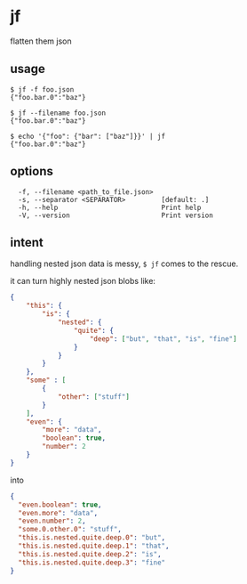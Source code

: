 # jf
flatten them json

## usage

```
$ jf -f foo.json
{"foo.bar.0":"baz"}

$ jf --filename foo.json
{"foo.bar.0":"baz"}

$ echo '{"foo": {"bar": ["baz"]}}' | jf
{"foo.bar.0":"baz"}
```

## options

```
  -f, --filename <path_to_file.json>
  -s, --separator <SEPARATOR>         [default: .]
  -h, --help                          Print help
  -V, --version                       Print version
```

## intent

handling nested json data is messy, `$ jf` comes to the rescue.

it can turn highly nested json blobs like:

```json
{
    "this": {
        "is": {
            "nested": {
                "quite": {
                    "deep": ["but", "that", "is", "fine"]
                }
            }
        }
    },
    "some" : [
        {
            "other": ["stuff"]
        }
    ],
    "even": {
        "more": "data",
        "boolean": true,
        "number": 2
    }
}
```

into

```json
{
  "even.boolean": true,
  "even.more": "data",
  "even.number": 2,
  "some.0.other.0": "stuff",
  "this.is.nested.quite.deep.0": "but",
  "this.is.nested.quite.deep.1": "that",
  "this.is.nested.quite.deep.2": "is",
  "this.is.nested.quite.deep.3": "fine"
}
```
